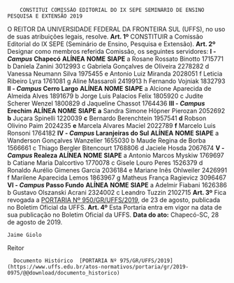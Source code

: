         CONSTITUI COMISSÃO EDITORIAL DO IX SEPE SEMINÁRIO DE ENSINO PESQUISA E EXTENSÃO 2019  

 O REITOR DA UNIVERSIDADE FEDERAL DA FRONTEIRA SUL (UFFS), no uso de suas atribuições legais, resolve.   **Art. 1º**  CONSTITUIR a Comissão Editorial do IX SEPE (Seminário de Ensino, Pesquisa e Extensão).   **Art. 2º**  Designar como membros referida Comissão, os seguintes servidores: **I - *Campus*  Chapecó**     **ALÍNEA**   **NOME**   **SIAPE**     a   Rosane Rossato Binotto   1715771     b   Daniela Zanini   3012993     c   Gabriela Gonçalves de Oliveira   2278282     d   Vanessa Neumann Silva   1975455     e   Antonio Luiz Miranda   2028051     f   Leticia Ribeiro Lyra   1761081     g   Aline Massaroli   2419913     h   Fernando Vojniak   1832793     **II - *Campus*  Cerro Largo**     **ALÍNEA**   **NOME**   **SIAPE**     a   Alcione Aparecida de Almeida Alves   1891679     b   Jorge Luis Palacios Felix   1805920     c   Judite Scherer Wenzel   1800829     d   Jaqueline Chassot   1764436     **III - *Campus*  Erechim**     **ALÍNEA**   **NOME**   **SIAPE**     **a**   Sandra Simone Höpner Pierozan   2052692     **b**   Juçara Spinelli   1220039     **c**   Bernardo Berenchtein   1957541     **d**   Robson Olivino Paim   2024235     **e**   Marcela Alvares Maciel   2022789     **f**   Marcelo Luis Ronsoni   1764182     **IV - *Campus*  Laranjeiras do Sul**     **ALÍNEA**   **NOME**   **SIAPE**     a   Wanderson Gonçalves Wanzeller   1655030     b   Maude Regina de Borba   1566661     c   Thiago Bergler Bitencourt   1768806     d   Jaciele Hosda   2067674     **V - *Campus*  Realeza**     **ALÍNEA**   **NOME**   **SIAPE**     a   Antonio Marcos Myskiw   1769697     b   Catiane Maria Dalcortivo   1770078     c   Gisele Louro Peres   1526379     d   Ronaldo Aurélio Gimenes Garcia   2036184     e   Mariane Inês Ohlweiler   2426991     f   Marilene Aparecida Lemos   1863967     g   Matheus França Ragievicz   3096467     **VI - *Campus*  Passo Fundo**     **ALÍNEA**   **NOME**   **SIAPE**     a   Adelmir Fiabani   1626386     b   Gustavo Olszanski Acrani   2324002     c   Leandro Tuzzin   2102715       **Art. 3º**  Fica revogada a [PORTARIA Nº 950/GR/UFFS/2019](https://www.uffs.edu.br/atos-normativos/portaria/gr/2019-0950), de 23 de agosto, publicada no Boletim Oficial da UFFS.   **Art. 4º**  Esta Portaria entra em vigor na data de sua publicação no Boletim Oficial da UFFS.        **Data do ato:** Chapecó-SC, 28 de agosto de 2019.   
 

    Jaime Giolo   
 Reitor 

      Documento Histórico  [PORTARIA Nº 975/GR/UFFS/2019](https://www.uffs.edu.br/atos-normativos/portaria/gr/2019-0975/@@download/documento_historico)     
      